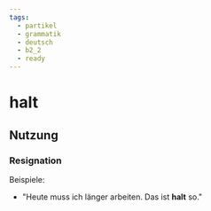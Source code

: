 ```yaml
---
tags:
  - partikel
  - grammatik
  - deutsch
  - b2_2
  - ready
---
```


# halt

## Nutzung

### Resignation  

Beispiele:  

- "Heute muss ich länger arbeiten. Das ist **halt** so."  
